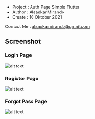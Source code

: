 * Project : Auth Page Simple Flutter
* Author : Alsaskar Mirando
* Create : 10 Oktober 2021

Contact Me : alsaskarmirando@gmail.com

## Screenshot ##

### Login Page ###
![alt text](https://i.ibb.co/YbkHwf9/login.jpg)

### Register Page ###
![alt text](https://i.ibb.co/yFWBfLm/register.jpg)

### Forgot Pass Page ###
![alt text](https://i.ibb.co/g7PsfP7/forgot-pass.jpg)
